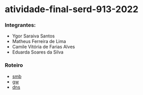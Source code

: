 # atividade-final-serd-913-2022

### Integrantes:

* Ygor Saraiva Santos
* Matheus Ferreira de Lima
* Camile Vitória de Farias Alves
* Eduarda Soares da Silva

### Roteiro

- [smb](https://github.com/YgorSS4321/atividade-final-serd-913-2022/blob/main/samba.md)
- [gw](https://github.com/YgorSS4321/atividade-final-serd-913-2022/blob/main/gateway.md)
- [dns](https://github.com/YgorSS4321/atividade-final-serd-913-2022/blob/main/dns.md)
